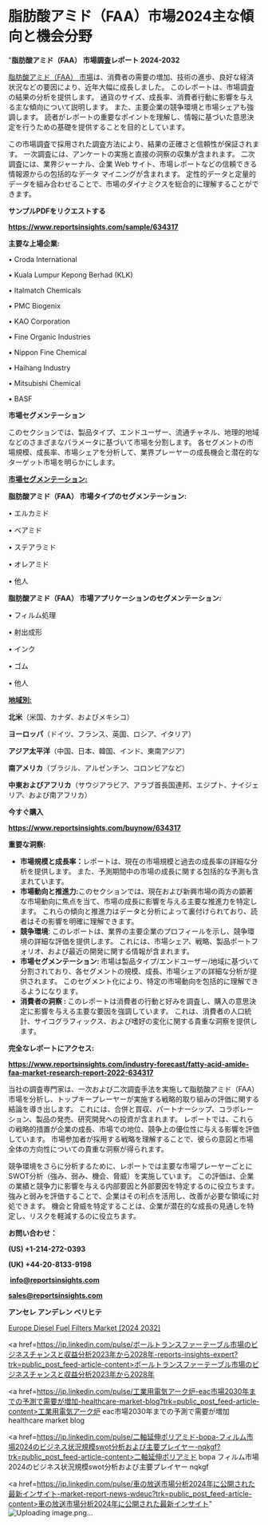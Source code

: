 # 脂肪酸アミド（FAA）市場2024主な傾向と機会分野

"<strong>脂肪酸アミド（FAA） 市場調査レポート 2024-2032</strong>

<a href=https://www.reportsinsights.com/sample/634317>脂肪酸アミド（FAA） 市場</a>は、消費者の需要の増加、技術の進歩、良好な経済状況などの要因により、近年大幅に成長しました。 このレポートは、市場調査の結果の分析を提供します。 通貨のサイズ、成長率、消費者行動に影響を与える主な傾向について説明します。 また、主要企業の競争環境と市場シェアも強調します。 読者がレポートの重要なポイントを理解し、情報に基づいた意思決定を行うための基礎を提供することを目的としています。

この市場調査で採用された調査方法により、結果の正確さと信頼性が保証されます。 一次調査には、アンケートの実施と直接の洞察の収集が含まれます。 二次調査には、業界ジャーナル、企業 Web サイト、市場レポートなどの信頼できる情報源からの包括的なデータ マイニングが含まれます。 定性的データと定量的データを組み合わせることで、市場のダイナミクスを総合的に理解することができます。

<strong><b>サンプルPDFをリクエストする</b></strong>

<a href=https://www.reportsinsights.com/sample/634317><strong><u>https://www.reportsinsights.com/sample/634317</u></strong></a>

<strong>主要な上場企業:</strong>

• Croda International

• Kuala Lumpur Kepong Berhad (KLK)

• Italmatch Chemicals

• PMC Biogenix

• KAO Corporation

• Fine Organic Industries

• Nippon Fine Chemical

• Haihang Industry

• Mitsubishi Chemical

• BASF

<strong>市場セグメンテーション</strong>

このセクションでは、製品タイプ、エンドユーザー、流通チャネル、地理的地域などのさまざまなパラメータに基づいて市場を分割します。 各セグメントの市場規模、成長率、市場シェアを分析して、業界プレーヤーの成長機会と潜在的なターゲット市場を明らかにします。

<strong><u>市場セグメンテーション</u></strong><strong><u>:</u></strong>

<strong>脂肪酸アミド（FAA） 市場タイプのセグメンテーション:</strong>

• エルカミド

• ベアミド

• ステアラミド

• オレアミド

• 他人

<strong>脂肪酸アミド（FAA） 市場アプリケーションのセグメンテーション:</strong>

• フィルム処理

• 射出成形

• インク

• ゴム

• 他人

<strong><u>地域別</u></strong><strong><u>:</u></strong>

<strong>北米</strong>（米国、カナダ、およびメキシコ）

<strong>ヨーロッパ</strong>（ドイツ、フランス、英国、ロシア、イタリア）

<strong>アジア太平洋</strong>（中国、日本、韓国、インド、東南アジア）

<strong>南アメリカ</strong>（ブラジル、アルゼンチン、コロンビアなど）

<strong>中東およびアフリカ</strong>（サウジアラビア、アラブ首長国連邦、エジプト、ナイジェリア、および南アフリカ）

<strong>今すぐ購入</strong>

<a href=https://www.reportsinsights.com/buynow/634317><strong><u>https://www.reportsinsights.com/buynow/634317</u></strong></a>

<strong>重要な洞察:</strong>
<ul>
  <li><strong>市場規模と成長率：</strong>レポートは、現在の市場規模と過去の成長率の詳細な分析を提供します。 また、予測期間中の市場の成長に関する包括的な予測も含まれています。</li>
  <li><strong>市場動向と推進力:</strong>このセクションでは、現在および新興市場の両方の顕著な市場動向に焦点を当て、市場の成長に影響を与える主要な推進力を特定します。 これらの傾向と推進力はデータと分析によって裏付けられており、読者はその影響を明確に理解できます。</li>
  <li><strong>競争環境</strong>: このレポートは、業界の主要企業のプロフィールを示し、競争環境の詳細な評価を提供します。 これには、市場シェア、戦略、製品ポートフォリオ、および最近の開発に関する情報が含まれます。</li>
  <li><strong>市場セグメンテーション: </strong>市場は製品タイプ/エンドユーザー/地域に基づいて分割されており、各セグメントの規模、成長、市場シェアの詳細な分析が提供されます。 このセグメント化により、特定の市場動向を包括的に理解できるようになります。</li>
  <li><strong>消費者の洞察 : </strong>このレポートは消費者の行動と好みを調査し、購入の意思決定に影響を与える主要な要因を強調しています。 これは、消費者の人口統計、サイコグラフィックス、および嗜好の変化に関する貴重な洞察を提供します。</li>
</ul>
<strong>完全なレポートにアクセス:</strong>

<a href=https://www.reportsinsights.com/industry-forecast/fatty-acid-amide-faa-market-research-report-2022-634317><strong><u><b>https://www.reportsinsights.com/industry-forecast/fatty-acid-amide-faa-market-research-report-2022-634317</b></u></strong></a>

当社の調査専門家は、一次および二次調査手法を実施して脂肪酸アミド（FAA）市場を分析し、トップキープレーヤーが実施する戦略的取り組みの評価に関する結論を導き出します。 これには、合併と買収、パートナーシップ、コラボレーション、製品の発売、研究開発への投資が含まれます。 レポートでは、これらの戦略的措置が企業の成長、市場での地位、競争上の優位性に与える影響を評価しています。 市場参加者が採用する戦略を理解することで、彼らの意図と市場全体の方向性についての貴重な洞察が得られます。

競争環境をさらに分析するために、レポートでは主要な市場プレーヤーごとにSWOT分析（強み、弱み、機会、脅威）を実施しています。 この評価は、企業の業績と競争力に影響を与える内部要因と外部要因を特定するのに役立ちます。 強みと弱みを評価することで、企業はその利点を活用し、改善が必要な領域に対処できます。 機会と脅威を特定することは、企業が潜在的な成長の見通しを特定し、リスクを軽減するのに役立ちます。

<strong>お問い合わせ：</strong>

<strong>(US) +1-214-272-0393</strong>

<strong>(UK) +44-20-8133-9198</strong>

<strong> </strong><a href=info@reportsinsights.com><strong><u>info@reportsinsights.com</u></strong></a>

<a href=sales@reportsinsights.com><strong><u>sales@reportsinsights.com</u></strong></a>

<strong>アンセレ アンデレン ベリヒテ</strong>

<a href=https://www.linkedin.com/pulse/europe-diesel-fuel-filters-markets-trends-growth-drivers-vavlf/>Europe Diesel Fuel Filters Market [2024 2032]</a>

<a href=https://jp.linkedin.com/pulse/ボールトランスファーテーブル市場のビジネスチャンスと収益分析2023年から2028年-reports-insights-expert?trk=public_post_feed-article-content>ボールトランスファーテーブル市場のビジネスチャンスと収益分析2023年から2028年</a>

<a href=https://jp.linkedin.com/pulse/工業用電気アーク炉-eac市場2030年までの予測で需要が増加-healthcare-market-blog?trk=public_post_feed-article-content>工業用電気アーク炉 eac市場2030年までの予測で需要が増加 healthcare market blog</a>

<a href=https://jp.linkedin.com/pulse/二軸延伸ポリアミド-bopa-フィルム市場2024のビジネス状況規模swot分析および主要プレイヤー-nqkgf?trk=public_post_feed-article-content>二軸延伸ポリアミド bopa フィルム市場2024のビジネス状況規模swot分析および主要プレイヤー nqkgf</a>

<a href=https://jp.linkedin.com/pulse/車の放送市場分析2024年に公開された最新インサイト-market-report-news-wdeuc?trk=public_post_feed-article-content>車の放送市場分析2024年に公開された最新インサイト</a>"
![Uploading image.png…]()
